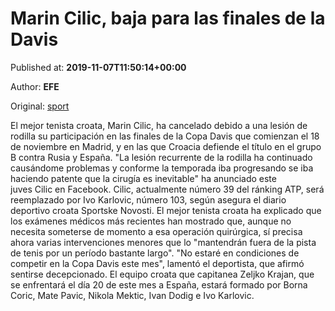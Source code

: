 
# Marin Cilic, baja para las finales de la Davis

Published at: **2019-11-07T11:50:14+00:00**

Author: **EFE**

Original: [sport](https://www.sport.es/es/noticias/copa-davis-2019/cilic-baja-para-las-finales-davis-7717930)

El mejor tenista croata, Marin Cilic, ha cancelado debido a una lesión de rodilla su participación en las finales de la Copa Davis que comienzan el 18 de noviembre en Madrid, y en las que Croacia defiende el título en el grupo B contra Rusia y España.
"La lesión recurrente de la rodilla ha continuado causándome problemas y conforme la temporada iba progresando se iba haciendo patente que la cirugía es inevitable" ha anunciado este juves Cilic en Facebook.
Cilic, actualmente número 39 del ránking ATP, será reemplazado por Ivo Karlovic, número 103, según asegura el diario deportivo croata Sportske Novosti.
El mejor tenista croata ha explicado que los exámenes médicos más recientes han mostrado que, aunque no necesita someterse de momento a esa operación quirúrgica, sí precisa ahora varias intervenciones menores que lo "mantendrán fuera de la pista de tenis por un período bastante largo". "No estaré en condiciones de competir en la Copa Davis este mes", lamentó el deportista, que afirmó sentirse decepcionado.
El equipo croata que capitanea Zeljko Krajan, que se enfrentará el día 20 de este mes a España, estará formado por Borna Coric, Mate Pavic, Nikola Mektic, Ivan Dodig e Ivo Karlovic.

